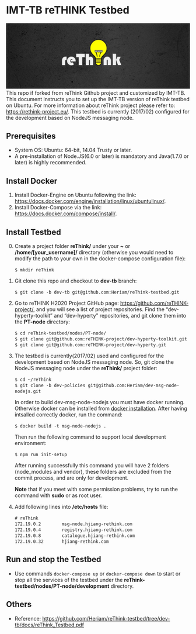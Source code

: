 # IMT-TB reTHINK Testbed
![](./docs/Testbed-Design/figures/reThink%20banner.jpg)
This repo if forked from reThink Github project and customized by IMT-TB. This document instructs you to set up the IMT-TB version of reThink testbed on Ubuntu. For more information about reThink project please refer to: https://rethink-project.eu/.
This testbed is currently (2017/02) configured for the development based on NodeJS messaging node.
## Prerequisites

- System OS: Ubuntu: 64-bit, 14.04 Trusty or later.
- A pre-installation of Node.JS(6.0 or later) is mandatory and Java(1.7.0 or later) is highly recommended.

## Install Docker

1. Install Docker-Engine on Ubuntu following the link: https://docs.docker.com/engine/installation/linux/ubuntulinux/.
2. Install Docker-Compose via the link: https://docs.docker.com/compose/install/.

## Install Testbed
0. Create a project folder **reThink/** under your **~** or **/home/[your_username]/** directory (otherwise you would need to modify the path to your own in the docker-compose configuration file):

    ```
    $ mkdir reThink
    ```
    
1. Git clone this repo and checkout to **dev-tb** branch:

    ```
    $ git clone -b dev-tb git@github.com:Heriam/reThink-testbed.git
    ```
    
2. Go to reTHINK H2020 Project GitHub page: https://github.com/reTHINK-project/, and you will see a list
   of project repositories. Find the “dev-hyperty-toolkit” and “dev-hyperty” repositories, and git clone them into the **PT-node** directory:
   
   ```
   $ cd reThink-testbed/nodes/PT-node/
   $ git clone git@github.com:reTHINK-project/dev-hyperty-toolkit.git
   $ git clone git@github.com:reTHINK-project/dev-hyperty.git
   ```
   
3. The testbed is currently(2017/02) used and configured for the development based on NodeJS messaging node. So, git clone the NodeJS messaging node under the **reThink/** project folder:
    ```
    $ cd ~/reThink
    $ git clone -b dev-policies git@github.com:Heriam/dev-msg-node-nodejs.git
    ```
    In order to build dev-msg-node-nodejs you must have docker running. Otherwise docker can be installed from [docker installation](https://docs.docker.com/). After having intsalled correctly docker, run the command:
    ```
    $ docker build -t msg-node-nodejs .
    ```
    Then run the following command to support local development environment:
    ```
    $ npm run init-setup
    ```    
    After running successfully this command you will have 2 folders (node_modules and vendor), these folders are excluded from the commit process, and are only for development.
    
    **Note** that if you meet with some permission problems, try to run the command with **sudo** or as root user.
    
4. Add following lines into **/etc/hosts** file:
    
    ```
    # reThink
    172.19.0.2        msg-node.hjiang-rethink.com
    172.19.0.4        registry.hjiang-rethink.com
    172.19.0.8        catalogue.hjiang-rethink.com
    172.19.0.32       hjiang-rethink.com
    ```

## Run and stop the Testbed

 - Use commands `docker-compose up` or `docker-compose down` to start or stop all the services of the testbed under the **reThink-testbed/nodes/PT-node/development** directory.
 
 
## Others

 - Reference: https://github.com/Heriam/reThink-testbed/tree/dev-tb/docs/reThink_Testbed.pdf